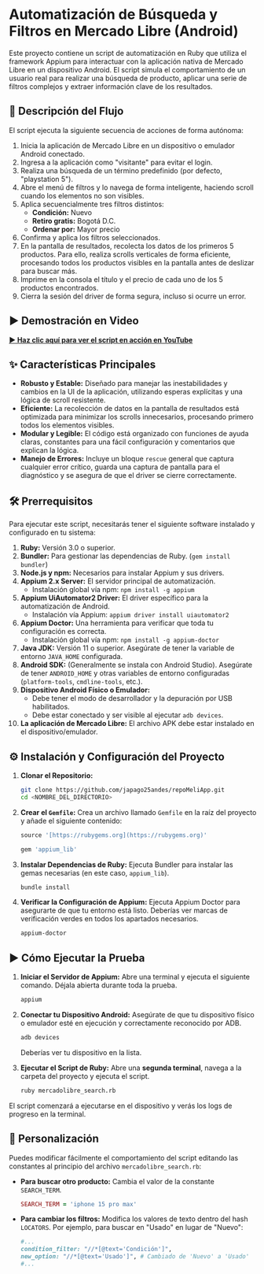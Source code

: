 # Automatización de Búsqueda y Filtros en Mercado Libre (Android)

Este proyecto contiene un script de automatización en Ruby que utiliza el framework Appium para interactuar con la aplicación nativa de Mercado Libre en un dispositivo Android. El script simula el comportamiento de un usuario real para realizar una búsqueda de producto, aplicar una serie de filtros complejos y extraer información clave de los resultados.

## 📜 Descripción del Flujo

El script ejecuta la siguiente secuencia de acciones de forma autónoma:
1.  Inicia la aplicación de Mercado Libre en un dispositivo o emulador Android conectado.
2.  Ingresa a la aplicación como "visitante" para evitar el login.
3.  Realiza una búsqueda de un término predefinido (por defecto, "playstation 5").
4.  Abre el menú de filtros y lo navega de forma inteligente, haciendo scroll cuando los elementos no son visibles.
5.  Aplica secuencialmente tres filtros distintos:
    * **Condición:** Nuevo
    * **Retiro gratis:** Bogotá D.C.
    * **Ordenar por:** Mayor precio
6.  Confirma y aplica los filtros seleccionados.
7.  En la pantalla de resultados, recolecta los datos de los primeros 5 productos. Para ello, realiza scrolls verticales de forma eficiente, procesando todos los productos visibles en la pantalla antes de deslizar para buscar más.
8.  Imprime en la consola el título y el precio de cada uno de los 5 productos encontrados.
9.  Cierra la sesión del driver de forma segura, incluso si ocurre un error.

## ▶️ Demostración en Video

**[▶️ Haz clic aquí para ver el script en acción en YouTube](https://youtube.com/shorts/9y-IPjYHMF0?feature=shareeste)**

## ✨ Características Principales

-   **Robusto y Estable:** Diseñado para manejar las inestabilidades y cambios en la UI de la aplicación, utilizando esperas explícitas y una lógica de scroll resistente.
-   **Eficiente:** La recolección de datos en la pantalla de resultados está optimizada para minimizar los scrolls innecesarios, procesando primero todos los elementos visibles.
-   **Modular y Legible:** El código está organizado con funciones de ayuda claras, constantes para una fácil configuración y comentarios que explican la lógica.
-   **Manejo de Errores:** Incluye un bloque `rescue` general que captura cualquier error crítico, guarda una captura de pantalla para el diagnóstico y se asegura de que el driver se cierre correctamente.

## 🛠️ Prerrequisitos

Para ejecutar este script, necesitarás tener el siguiente software instalado y configurado en tu sistema:

1.  **Ruby:** Versión 3.0 o superior.
2.  **Bundler:** Para gestionar las dependencias de Ruby. (`gem install bundler`)
3.  **Node.js y npm:** Necesarios para instalar Appium y sus drivers.
4.  **Appium 2.x Server:** El servidor principal de automatización.
    -   Instalación global vía npm: `npm install -g appium`
5.  **Appium UiAutomator2 Driver:** El driver específico para la automatización de Android.
    -   Instalación vía Appium: `appium driver install uiautomator2`
6.  **Appium Doctor:** Una herramienta para verificar que toda tu configuración es correcta.
    -   Instalación global vía npm: `npm install -g appium-doctor`
7.  **Java JDK:** Versión 11 o superior. Asegúrate de tener la variable de entorno `JAVA_HOME` configurada.
8.  **Android SDK:** (Generalmente se instala con Android Studio). Asegúrate de tener `ANDROID_HOME` y otras variables de entorno configuradas (`platform-tools`, `cmdline-tools`, etc.).
9.  **Dispositivo Android Físico o Emulador:**
    -   Debe tener el modo de desarrollador y la depuración por USB habilitados.
    -   Debe estar conectado y ser visible al ejecutar `adb devices`.
10. **La aplicación de Mercado Libre:** El archivo APK debe estar instalado en el dispositivo/emulador.

## ⚙️ Instalación y Configuración del Proyecto

1.  **Clonar el Repositorio:**
    ```bash
    git clone https://github.com/japago25andes/repoMeliApp.git
    cd <NOMBRE_DEL_DIRECTORIO>
    ```

2.  **Crear el `Gemfile`:**
    Crea un archivo llamado `Gemfile` en la raíz del proyecto y añade el siguiente contenido:
    ```ruby
    source '[https://rubygems.org](https://rubygems.org)'

    gem 'appium_lib'
    ```

3.  **Instalar Dependencias de Ruby:**
    Ejecuta Bundler para instalar las gemas necesarias (en este caso, `appium_lib`).
    ```bash
    bundle install
    ```

4.  **Verificar la Configuración de Appium:**
    Ejecuta Appium Doctor para asegurarte de que tu entorno está listo. Deberías ver marcas de verificación verdes en todos los apartados necesarios.
    ```bash
    appium-doctor
    ```

## ▶️ Cómo Ejecutar la Prueba

1.  **Iniciar el Servidor de Appium:**
    Abre una terminal y ejecuta el siguiente comando. Déjala abierta durante toda la prueba.
    ```bash
    appium
    ```

2.  **Conectar tu Dispositivo Android:**
    Asegúrate de que tu dispositivo físico o emulador esté en ejecución y correctamente reconocido por ADB.
    ```bash
    adb devices
    ```
    Deberías ver tu dispositivo en la lista.

3.  **Ejecutar el Script de Ruby:**
    Abre una **segunda terminal**, navega a la carpeta del proyecto y ejecuta el script.
    ```bash
    ruby mercadolibre_search.rb
    ```

El script comenzará a ejecutarse en el dispositivo y verás los logs de progreso en la terminal.

## 🔧 Personalización

Puedes modificar fácilmente el comportamiento del script editando las constantes al principio del archivo `mercadolibre_search.rb`:

-   **Para buscar otro producto:**
    Cambia el valor de la constante `SEARCH_TERM`.
    ```ruby
    SEARCH_TERM = 'iphone 15 pro max'
    ```
-   **Para cambiar los filtros:**
    Modifica los valores de texto dentro del hash `LOCATORS`. Por ejemplo, para buscar en "Usado" en lugar de "Nuevo":
    ```ruby
    #...
    condition_filter: "//*[@text='Condición']",
    new_option: "//*[@text='Usado']", # Cambiado de 'Nuevo' a 'Usado'
    #...
    ```
